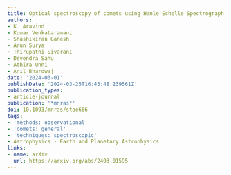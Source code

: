 ```yaml
---
title: Optical spectroscopy of comets using Hanle Echelle Spectrograph (HESP)
authors:
- K. Aravind
- Kumar Venkataramani
- Shashikiran Ganesh
- Arun Surya
- Thirupathi Sivarani
- Devendra Sahu
- Athira Unni
- Anil Bhardwaj
date: '2024-03-01'
publishDate: '2024-03-25T16:45:48.239561Z'
publication_types:
- article-journal
publication: '*mnras*'
doi: 10.1093/mnras/stae666
tags:
- 'methods: observational'
- 'comets: general'
- 'techniques: spectroscopic'
- Astrophysics - Earth and Planetary Astrophysics
links:
- name: arXiv
  url: https://arxiv.org/abs/2403.01595
---
```

